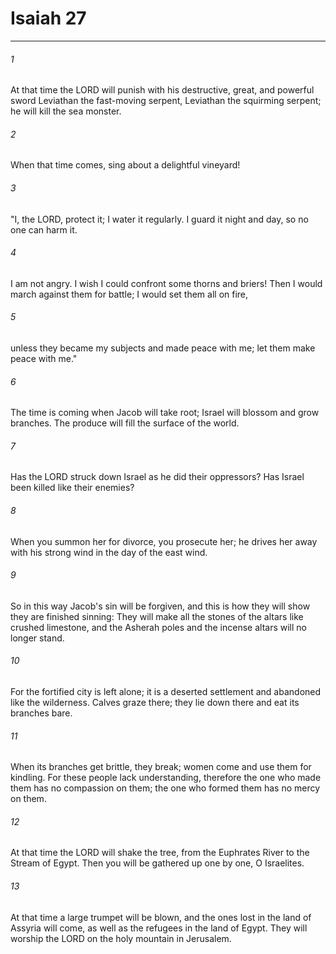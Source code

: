 # Isaiah 27
***



###### 1 
At that time the LORD will punish with his destructive, great, and powerful sword Leviathan the fast-moving serpent, Leviathan the squirming serpent; he will kill the sea monster. 

###### 2 
When that time comes, sing about a delightful vineyard! 

###### 3 
"I, the LORD, protect it; I water it regularly. I guard it night and day, so no one can harm it. 

###### 4 
I am not angry. I wish I could confront some thorns and briers! Then I would march against them for battle; I would set them all on fire, 

###### 5 
unless they became my subjects and made peace with me; let them make peace with me." 

###### 6 
The time is coming when Jacob will take root; Israel will blossom and grow branches. The produce will fill the surface of the world. 

###### 7 
Has the LORD struck down Israel as he did their oppressors? Has Israel been killed like their enemies? 

###### 8 
When you summon her for divorce, you prosecute her; he drives her away with his strong wind in the day of the east wind. 

###### 9 
So in this way Jacob's sin will be forgiven, and this is how they will show they are finished sinning: They will make all the stones of the altars like crushed limestone, and the Asherah poles and the incense altars will no longer stand. 

###### 10 
For the fortified city is left alone; it is a deserted settlement and abandoned like the wilderness. Calves graze there; they lie down there and eat its branches bare. 

###### 11 
When its branches get brittle, they break; women come and use them for kindling. For these people lack understanding, therefore the one who made them has no compassion on them; the one who formed them has no mercy on them. 

###### 12 
At that time the LORD will shake the tree, from the Euphrates River to the Stream of Egypt. Then you will be gathered up one by one, O Israelites. 

###### 13 
At that time a large trumpet will be blown, and the ones lost in the land of Assyria will come, as well as the refugees in the land of Egypt. They will worship the LORD on the holy mountain in Jerusalem.
